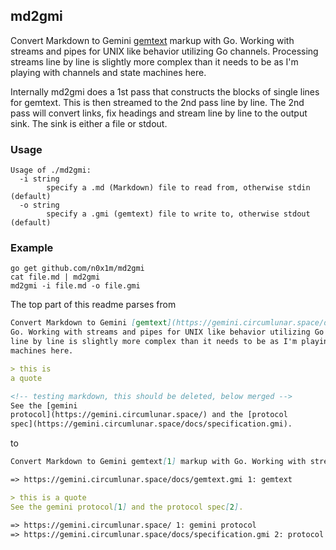 ## md2gmi

Convert Markdown to Gemini [gemtext](https://gemini.circumlunar.space/docs/gemtext.gmi) markup with
Go. Working with streams and pipes for UNIX like behavior utilizing Go channels. Processing streams
line by line is slightly more complex than it needs to be as I'm playing with channels and state
machines here.

Internally md2gmi does a 1st pass that constructs the blocks of single lines for gemtext. This is
then streamed to the 2nd pass line by line. The 2nd pass will convert links, fix headings and stream
line by line to the output sink. The sink is either a file or stdout.

### Usage

```plain
Usage of ./md2gmi:
  -i string
        specify a .md (Markdown) file to read from, otherwise stdin (default)
  -o string
        specify a .gmi (gemtext) file to write to, otherwise stdout (default)
```

### Example

    go get github.com/n0x1m/md2gmi
    cat file.md | md2gmi
    md2gmi -i file.md -o file.gmi

The top part of this readme parses from

```markdown
Convert Markdown to Gemini [gemtext](https://gemini.circumlunar.space/docs/gemtext.gmi) markup with
Go. Working with streams and pipes for UNIX like behavior utilizing Go channels. Processing streams
line by line is slightly more complex than it needs to be as I'm playing with channels and state
machines here.

> this is
a quote

<!-- testing markdown, this should be deleted, below merged -->
See the [gemini
protocol](https://gemini.circumlunar.space/) and the [protocol
spec](https://gemini.circumlunar.space/docs/specification.gmi).
```

to

```markdown
Convert Markdown to Gemini gemtext[1] markup with Go. Working with streams and pipes for UNIX like behavior utilizing Go channels. Processing streams line by line is slightly more complex than it needs to be as I'm playing with channels and state machines here.

=> https://gemini.circumlunar.space/docs/gemtext.gmi 1: gemtext

> this is a quote
See the gemini protocol[1] and the protocol spec[2].

=> https://gemini.circumlunar.space/ 1: gemini protocol
=> https://gemini.circumlunar.space/docs/specification.gmi 2: protocol spec
```